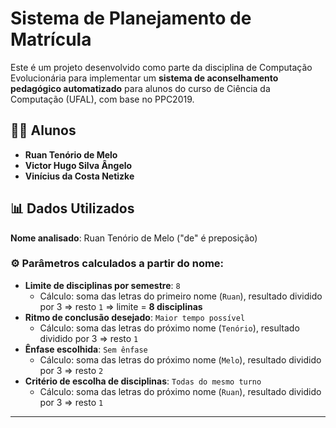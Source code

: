 # Sistema de Planejamento de Matrícula

Este é um projeto desenvolvido como parte da disciplina de Computação Evolucionária para implementar um **sistema de aconselhamento pedagógico automatizado** para alunos do curso de Ciência da Computação (UFAL), com base no PPC2019.

## 🧑‍🎓 Alunos

- **Ruan Tenório de Melo**
- **Victor Hugo Silva Ângelo**
- **Vinícius da Costa Netizke**

## 📊 Dados Utilizados

**Nome analisado**: Ruan Tenório de Melo ("de" é preposição)

### ⚙️ Parâmetros calculados a partir do nome:

- **Limite de disciplinas por semestre**: `8`
  - Cálculo: soma das letras do primeiro nome (`Ruan`), resultado dividido por 3 ⇒ resto `1` ⇒ limite = **8 disciplinas**
- **Ritmo de conclusão desejado**: `Maior tempo possível`
  - Cálculo: soma das letras do próximo nome (`Tenório`), resultado dividido por 3 ⇒ resto `1`
- **Ênfase escolhida**: `Sem ênfase`
  - Cálculo: soma das letras do próximo nome (`Melo`), resultado dividido por 3 ⇒ resto `2`
- **Critério de escolha de disciplinas**: `Todas do mesmo turno`
  - Cálculo: soma das letras do próximo nome (`Ruan`), resultado dividido por 3 ⇒ resto `1`

---


## 🚀 Como executar

1. Clone o repositório:
   ```bash
   git clone https://github.com/Viihtorugo/cc-computacao-evolucionaria-2024.2.git
    ```
2. Abra o terminal e digite o comando abaixo:
    ```bash
   make run_project
    ```
